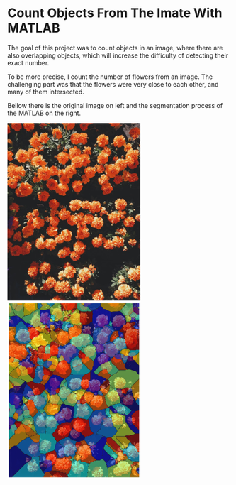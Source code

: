 # Count Objects From The Imate With MATLAB

<p>The goal of this project was to count objects in an image, where there are also overlapping objects, which will increase the difficulty of detecting their exact number.</p>
<p>To be more precise, I count the number of flowers from an image. The challenging part was that the flowers were very close to each other, and many of them intersected.</p>

<p>Bellow there is the original image on left and the segmentation process of the MATLAB on the right.</p>

<p>
  <img src="images/flowers_image.jpg" alt="In process" width="300"/>
  <img src="results/separated_flowers_regions.png" alt="In process" width="300"/>
</p>